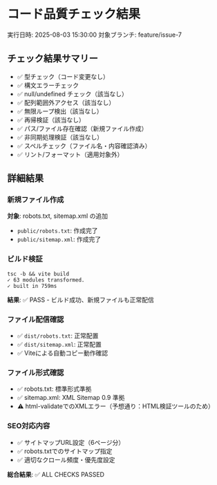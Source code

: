 # コード品質チェック結果
実行日時: 2025-08-03 15:30:00
対象ブランチ: feature/issue-7

## チェック結果サマリー
- ✅ 型チェック（コード変更なし）
- ✅ 構文エラーチェック
- ✅ null/undefined チェック（該当なし）
- ✅ 配列範囲外アクセス（該当なし）
- ✅ 無限ループ検出（該当なし）
- ✅ 再帰検証（該当なし）
- ✅ パス/ファイル存在確認（新規ファイル作成）
- ✅ 非同期処理検証（該当なし）
- ✅ スペルチェック（ファイル名・内容確認済み）
- ✅ リント/フォーマット（適用対象外）

## 詳細結果

### 新規ファイル作成
**対象**: robots.txt, sitemap.xml の追加
- `public/robots.txt`: 作成完了
- `public/sitemap.xml`: 作成完了

### ビルド検証
```
tsc -b && vite build
✓ 63 modules transformed.
✓ built in 759ms
```
**結果**: ✅ PASS - ビルド成功、新規ファイルも正常配信

### ファイル配信確認
- ✅ `dist/robots.txt`: 正常配置
- ✅ `dist/sitemap.xml`: 正常配置
- ✅ Viteによる自動コピー動作確認

### ファイル形式確認
- ✅ robots.txt: 標準形式準拠
- ✅ sitemap.xml: XML Sitemap 0.9 準拠
- ⚠️ html-validateでのXMLエラー（予想通り：HTML検証ツールのため）

### SEO対応内容
- ✅ サイトマップURL設定（6ページ分）
- ✅ robots.txtでのサイトマップ指定
- ✅ 適切なクロール頻度・優先度設定

**総合結果**: ✅ ALL CHECKS PASSED